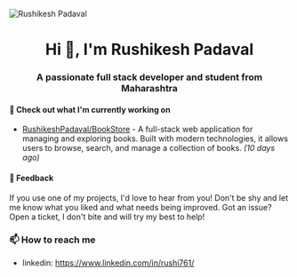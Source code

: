 ![Rushikesh Padaval]()

<h1 align="center">Hi 👋, I'm Rushikesh Padaval</h1>
<h3 align="center">A passionate full stack developer and student from Maharashtra</h3>

#### 👷 Check out what I'm currently working on

 - [RushikeshPadaval/BookStore](https://github.com/RushikeshPadaval/BookStore) - A full-stack web application for managing and exploring books. Built with modern technologies, it allows users to browse, search, and manage a collection of books. *(10 days ago)*  




#### 💬 Feedback

If you use one of my projects, I'd love to hear from you! Don't be shy and let me know what you liked
and what needs being improved. Got an issue? Open a ticket, I don't bite and will try my best to help!

### 📫 How to reach me
- linkedin: https://www.linkedin.com/in/rushi761/
<!-- - Discord: <a href=""> zer0#1064</a>
- dev.to:  -->

<!-- ### CV https://www.maurerkrisztian.com/

<p><img align="center" src="https://github-readme-streak-stats.herokuapp.com/?user=maurerkrisztian&" alt="maurerkrisztian" /></p>

Want your own self-generating profile page? Check out [readme-scribe](https://github.com/muesli/readme-scribe)! -->
